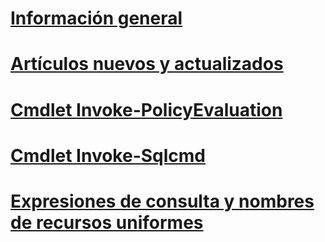 # [Información general](database-engine-powershell-reference.md)  
# [Artículos nuevos y actualizados](new-updated-powershell.md)
# [Cmdlet Invoke-PolicyEvaluation](invoke-policyevaluation-cmdlet.md)  
# [Cmdlet Invoke-Sqlcmd](invoke-sqlcmd-cmdlet.md)  
# [Expresiones de consulta y nombres de recursos uniformes](query-expressions-and-uniform-resource-names.md)  
